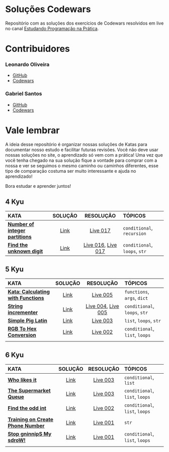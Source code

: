 # Soluções Codewars
Repositório com as soluções dos exercícios de Codewars resolvidos em live no canal
[Estudando Programação na Prática](https://youtube.com/channel/UCrr9mziS3eGCM7imKhyU0HA).

# Contribuidores
### Leonardo Oliveira
- [GitHub](https://github.com/olv-leo)
- [Codewars](https://www.codewars.com/users/olvleo)
### Gabriel Santos
- [GitHub](https://github.com/santos-bino)
- [Codewars](https://www.codewars.com/users/bino.gabriel)


# Vale lembrar

A ideia desse reposítório é organizar nossas soluções de Katas para documentar nosso estudo e facilitar futuras
revisões. Você não deve usar nossas soluções no site, o aprendizado só vem com a prática!
Uma vez que você tenha chegado na sua solução fique a vontade para comprar com a nossa e ver se seguimos o mesmo caminho
ou caminhos diferentes, esse tipo de comparação costuma ser muito interessante e ajuda no aprendizado!

Bora estudar e aprender juntos!

## 4 Kyu

|KATA    |SOLUÇÃO   |RESOLUÇÃO    |TÓPICOS  |
|:------|:----------:|:-------------------:|:--------|
|**[Number of integer partitions](https://www.codewars.com/kata/546d5028ddbcbd4b8d001254)**|[Link](https://github.com/Estudando-Programacao-na-Pratica/solucoes-codewars/tree/main/4kyu/live017%20-%20Number%20of%20integer%20partitions)| [Live 017](https://youtu.be/fiFJhP8txBs)| `conditional`, `recursion`
|**[Find the unknown digit](https://www.codewars.com/kata/546d15cebed2e10334000ed9)**|[Link](https://github.com/Estudando-Programacao-na-Pratica/solucoes-codewars/tree/main/4kyu/live017%20-%20Number%20of%20integer%20partitions)|[Live 016](https://youtu.be/sxoBPzELRZI), [Live 017](https://youtu.be/fiFJhP8txBs)| `conditional`, `loops`, `str`

## 5 Kyu

|KATA    |SOLUÇÃO   |RESOLUÇÃO    |TÓPICOS  |
|:------|:----------:|:-------------------:|:--------|
|**[Kata: Calculating with Functions](https://www.codewars.com/kata/525f3eda17c7cd9f9e000b39)**|[Link](https://github.com/olv-leo/solucoes-codewars/tree/main/5kyu/Live%20005%20-%20Calculating%20with%20Functions)|[Live 005](https://youtu.be/PtYv-OMJUIA)| `functions`, `args`, `dict`
|**[String incrementer](https://www.codewars.com/kata/54a91a4883a7de5d7800009c)**|[Link](https://github.com/Estudando-Programacao-na-Pratica/solucoes-codewars/tree/main/5kyu/live004%20e%20Live%20005%20-%20String%20incrementer)|[Live 004](https://youtu.be/IGpl-YaKKOo), [Live 005](https://youtu.be/PtYv-OMJUIA)| `conditional`, `loops`, `str`
|**[Simple Pig Latin](https://www.codewars.com/kata/520b9d2ad5c005041100000f)**|[Link](https://github.com/Estudando-Programacao-na-Pratica/solucoes-codewars/tree/main/5kyu/live003%20-%20Simple%20Pig%20Latin)|[Live 003](https://youtu.be/Jz5JlUd7EX4)| `list`, `loops`, `str`
|**[RGB To Hex Conversion](https://www.codewars.com/kata/513e08acc600c94f01000001)**|[Link](https://github.com/Estudando-Programacao-na-Pratica/solucoes-codewars/tree/main/5kyu/live002%20-%20RGB%20To%20Hex%20Conversion)|[Live 002](https://youtu.be/P6khcpFts2E)| `conditional`, `list`, `loops`
|**[]()**|[]()|[]()|

## 6 Kyu

|KATA    |SOLUÇÃO   |RESOLUÇÃO    |TÓPICOS  |
|:------|:----------:|:-------------------:|:--------|
|**[Who likes it](https://www.codewars.com/kata/5266876b8f4bf2da9b000362)**|[Link](https://github.com/Estudando-Programacao-na-Pratica/solucoes-codewars/tree/main/6kyu/live003%20-%20Who%20likes%20it)|[Live 003](https://youtu.be/Jz5JlUd7EX4)| `conditional`, `list`
|**[The Supermarket Queue](https://www.codewars.com/kata/57b06f90e298a7b53d000a86)**|[Link](https://github.com/Estudando-Programacao-na-Pratica/solucoes-codewars/tree/main/6kyu/live003%20-%20The%20Supermarket%20Queue)|[Live 003](https://youtu.be/Jz5JlUd7EX4)| `conditional`, `list`, `loops`
|**[Find the odd int](https://www.codewars.com/kata/54da5a58ea159efa38000836)**|[Link](https://github.com/Estudando-Programacao-na-Pratica/solucoes-codewars/tree/main/6kyu/live002%20-%20Find%20the%20odd%20int)|[Live 002](https://youtu.be/P6khcpFts2E)| `conditional`, `list`, `loops`
|**[Training on Create Phone Number](https://www.codewars.com/kata/525f50e3b73515a6db000b83/)**|[Link](https://github.com/Estudando-Programacao-na-Pratica/solucoes-codewars/tree/main/6kyu/live001%20-%20Training%20on%20Create%20Phone%20Number)|[Live 001](https://youtu.be/2jSXuPXfYko)| `str`
|**[Stop gninnipS My sdroW!](https://www.codewars.com/kata/5264d2b162488dc400000001)**|[Link](https://github.com/Estudando-Programacao-na-Pratica/solucoes-codewars/tree/main/6kyu/live001%20-%20Stop%20gninnipS%20My%20sdroW!)|[Live 001](https://youtu.be/2jSXuPXfYko)| `conditional`, `list`, `loops`
|**[]()**|[]()|[]()|